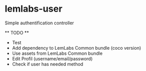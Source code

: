 # lemlabs-user
Simple authentification controller


** TODO **
- Test
- Add dependency to LemLabs Common bundle (coco version)
- Use assets from  LemLabs Common bundle
- Edit Profil (username/email/password)
- Check if user has needed method

